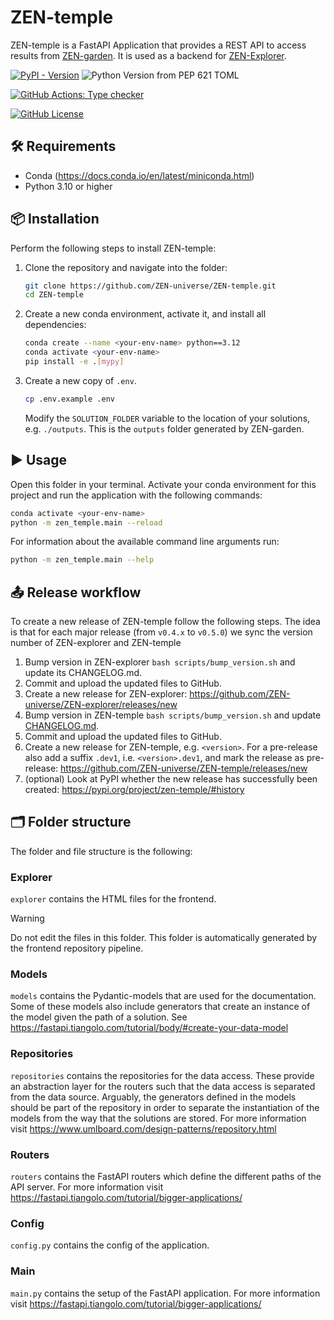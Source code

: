 # ZEN-temple

ZEN-temple is a FastAPI Application that provides a REST API to access results from [ZEN-garden](https://github.com/ZEN-universe/ZEN-garden). It is used as a backend for [ZEN-Explorer](https://github.com/ZEN-universe/ZEN-explorer).

[![PyPI - Version](https://img.shields.io/pypi/v/zen-temple?logo=pypi&logoColor=fff&color=0375b5)](https://pypi.org/project/zen-temple/)
![Python Version from PEP 621 TOML](https://img.shields.io/python/required-version-toml?tomlFilePath=https%3A%2F%2Fgithub.com%2FZEN-universe%2FZEN-temple%2Fraw%2Frefs%2Fheads%2Fmain%2Fpyproject.toml)

[![GitHub Actions: Type checker](https://github.com/ZEN-universe/ZEN-temple/actions/workflows/run-mypy.yml/badge.svg)](https://github.com/ZEN-universe/ZEN-temple/actions/workflows/run-mypy.yml)

[![GitHub License](https://img.shields.io/github/license/ZEN-universe/ZEN-temple?label=License)](https://github.com/ZEN-universe/ZEN-temple/blob/main/LICENSE)

## 🛠️ Requirements

- Conda (https://docs.conda.io/en/latest/miniconda.html)
- Python 3.10 or higher

## 📦 Installation

Perform the following steps to install ZEN-temple:

1. Clone the repository and navigate into the folder:

   ```bash
   git clone https://github.com/ZEN-universe/ZEN-temple.git
   cd ZEN-temple
   ```

1. Create a new conda environment, activate it, and install all dependencies:

   ```bash
   conda create --name <your-env-name> python==3.12
   conda activate <your-env-name>
   pip install -e .[mypy]
   ```

2. Create a new copy of `.env`.

   ```bash
   cp .env.example .env
   ```

   Modify the `SOLUTION_FOLDER` variable to the location of your solutions, e.g. `./outputs`. This is the `outputs` folder generated by ZEN-garden.

## ▶️ Usage

Open this folder in your terminal. Activate your conda environment for this project and run the application with the following commands:

```bash
conda activate <your-env-name>
python -m zen_temple.main --reload
```

For information about the available command line arguments run:

```bash
python -m zen_temple.main --help
```

## 📤 Release workflow

To create a new release of ZEN-temple follow the following steps. The idea is that for each major release (from `v0.4.x` to `v0.5.0`) we sync the version number of ZEN-explorer and ZEN-temple

1. Bump version in ZEN-explorer `bash scripts/bump_version.sh` and update its CHANGELOG.md.
2. Commit and upload the updated files to GitHub.
3. Create a new release for ZEN-explorer:
   https://github.com/ZEN-universe/ZEN-explorer/releases/new
4. Bump version in ZEN-temple `bash scripts/bump_version.sh` and update [CHANGELOG.md](CHANGELOG.md).
5. Commit and upload the updated files to GitHub.
6. Create a new release for ZEN-temple, e.g. `<version>`. For a pre-release also add a suffix `.dev1`, i.e. `<version>.dev1`, and mark the release as pre-release:
   https://github.com/ZEN-universe/ZEN-temple/releases/new
7. (optional) Look at PyPI whether the new release has successfully been created:
   https://pypi.org/project/zen-temple/#history

## 🗂️ Folder structure

The folder and file structure is the following:

### Explorer

`explorer` contains the HTML files for the frontend.

> [!WARNING]  
> Do not edit the files in this folder. This folder is automatically generated by the frontend repository pipeline.

### Models

`models` contains the Pydantic-models that are used for the documentation. Some of these models also include generators that create an instance of the model given the path of a solution. See https://fastapi.tiangolo.com/tutorial/body/#create-your-data-model

### Repositories

`repositories` contains the repositories for the data access. These provide an abstraction layer for the routers such that the data access is separated from the data source. Arguably, the generators defined in the models should be part of the repository in order to separate the instantiation of the models from the way that the solutions are stored. For more information visit https://www.umlboard.com/design-patterns/repository.html

### Routers

`routers` contains the FastAPI routers which define the different paths of the API server. For more information visit https://fastapi.tiangolo.com/tutorial/bigger-applications/

### Config

`config.py` contains the config of the application.

### Main

`main.py` contains the setup of the FastAPI application. For more information visit https://fastapi.tiangolo.com/tutorial/bigger-applications/
